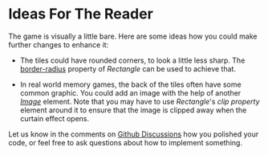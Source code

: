 <!-- Copyright © SixtyFPS GmbH <info@slint.dev> ; SPDX-License-Identifier: MIT -->
# Ideas For The Reader

The game is visually a little bare. Here are some ideas how you could make further changes to enhance it:

-   The tiles could have rounded corners, to look a little less sharp. The [border-radius](https://slint.dev/docs/slint/src/builtins/elements.html#rectangle)
    property of _Rectangle_ can be used to achieve that.

-   In real world memory games, the back of the tiles often have some common graphic. You could add an image with
    the help of another _[Image](https://slint.dev/docs/slint/src/builtins/elements.html#image)_
    element. Note that you may have to use _Rectangle_'s _clip property_
    element around it to ensure that the image is clipped away when the curtain effect opens.

Let us know in the comments on [Github Discussions](https://github.com/slint-ui/slint/discussions)
how you polished your code, or feel free to ask questions about how to implement something.
